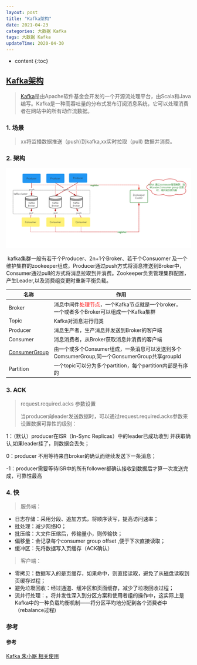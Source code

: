 ```yaml
---
layout: post
title: "Kafka架构"
date: 2021-04-23
categories: 大数据 Kafka
tags: 大数据 Kafka
updateTime: 2020-04-30
---
```


* content
{:toc}
## [Kafka架构](https://honeypps.com/mq/deep-interpretation-of-kafka-data-reliability/)
> [Kafka](https://kafka.apache.org/documentation/#gettingStarted)是由Apache软件基金会开发的一个开源流处理平台，由Scala和Java编写。Kafka是一种高吞吐量的分布式发布订阅消息系统，它可以处理消费者在网站中的所有动作流数据。

### 1.  场景
> xx将监播数据推送（push)到kafka,xx实时拉取（pull) 数据并消费。

### 2.  架构

![kafak架构](\image\mq\kafka\2021-11-01_kafka架构.png)

​		kafka集群一般有若干个Producer、2n+1个Broker、若干个Consuomer 及一个维护集群的zookeeper组成，Producer通过push方式将消息推送到Broker中，Consumer通过pull的方式将消息拉取到并消费。Zookeeper负责管理集群配置，产生Leader,以及消费组变更时重新平衡负载。

| 名称                                                         | 作用                                                         |
| ------------------------------------------------------------ | ------------------------------------------------------------ |
| Broker                                                       | 消息中间件<font color='red'>处理节点</font>，一个Kafka节点就是一个broker，<br/>一个或者多个Broker可以组成一个Kafka集群 |
| Topic                                                        | Kafka对消息进行归类                                          |
| Producer                                                     | 消息生产者，生产消息并发送到Broker的客户端                   |
| Consumer                                                     | 消息消费者，从Broker获取消息并消费的客户端                   |
| [ConsumerGroup](https://blog.csdn.net/lijingjingchn/article/details/85258883) | 由一个或多个Consumer组成，一条消息可以发送到多个<br/>ComsumerGroup,同一个GonsumerGroup共享groupId |
| Partition                                                    | 一个topic可以分为多个partition，每个partition内部是有序的    |



### 3.  ACK

> request.required.acks 参数设置
>
> 当producer向leader发送数据时，可以通过request.required.acks参数来设置数据可靠性的级别：

1：（默认）producer在ISR（In-Sync Replicas）中的leader已成功收到 并获取确认,如果leader挂了，则数据会丢失；

0：producer 不用等待来自broker的确认而继续发送下一条消息；

-1：producer需要等待ISR中的所有follower都确认接收到数据后才算一次发送完成，可靠性最高



### 4. 快

> 服务端：

- 日志存储：采用分段、追加方式，将顺序读写，提高访问速率；
- 批处理：减少网络IO；
- 批压缩：大文件压缩后，传输量小，则传输快；
- 偏移量：会记录每个consumer group offset ,便于下次直接读取；
- 缓冲区：先将数据写入页缓存（ACK确认）

> 客户端：

- 零拷贝：数据写入的是页缓存，如果命中，则直接读取，避免了从磁盘读取到页缓存过程；
- 避免垃圾回收：经过通道、缓冲区和页面缓存，减少了垃圾回收过程；
- 流并行处理：。将并发性深入到分区方案和使用者组的操作中，这实际上是Kafka中的一种负载均衡机制——将分区平均地分配到各个消费者中 （rebalance过程)

### 参考









#### 参考

[Kafka 朱小厮 相关使用](https://honeypps.com/tags/Kafka/)
